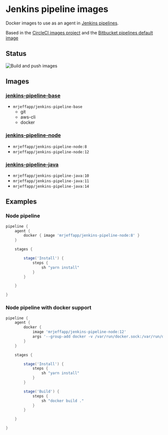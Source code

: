 # Jenkins pipeline images

Docker images to use as an agent in [Jenkins pipelines](https://www.jenkins.io/doc/book/pipeline/docker/).

Based in the [CircleCI images project](https://github.com/circleci/circleci-images) and the [Bitbucket pipelines default image](https://hub.docker.com/r/atlassian/default-image/)

## Status
![Build and push images](https://github.com/jeff-labs/jenkins-pipeline-image/workflows/Build%20and%20push%20images/badge.svg?branch=master)

## Images

### [jenkins-pipeline-base](https://hub.docker.com/repository/docker/mrjeffapp/jenkins-pipeline-base)
- `mrjeffapp/jenkins-pipeline-base`
  - git
  - aws-cli
  - docker

### [jenkins-pipeline-node](https://hub.docker.com/repository/docker/mrjeffapp/jenkins-pipeline-node)
- `mrjeffapp/jenkins-pipeline-node:8`
- `mrjeffapp/jenkins-pipeline-node:12`

###  [jenkins-pipeline-java](https://hub.docker.com/repository/docker/mrjeffapp/jenkins-pipeline-java)
- `mrjeffapp/jenkins-pipeline-java:10`
- `mrjeffapp/jenkins-pipeline-java:11`
- `mrjeffapp/jenkins-pipeline-java:14`
 
## Examples
### Node pipeline
```groovy
pipeline {
    agent {
        docker { image 'mrjeffapp/jenkins-pipeline-node:8' }
    }

    stages {

        stage('Install') {
            steps {
                sh "yarn install"
            }
        }

    }

}
```

### Node pipeline with docker support
```groovy
pipeline {
    agent {
        docker {
            image 'mrjeffapp/jenkins-pipeline-node:12'
            args '--group-add docker -v /var/run/docker.sock:/var/run/docker.sock'
        }
    }

    stages {

        stage('Install') {
            steps {
                sh "yarn install"
            }
        }

        stage('Build') {
            steps {
                sh "docker build ."
            }
        }

    }

}
```
